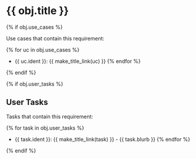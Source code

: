 # {{ obj.title }}

<!-- **ID: {{ obj.ident }}** [(permalink)](...) -->
{% if obj.use_cases %}

Use cases that contain this requirement:

{% for uc in obj.use_cases %}
* {{ uc.ident }}: {{ make_title_link(uc) }}
{% endfor %}

{% endif %}


{% if obj.user_tasks %}
## User Tasks

Tasks that contain this requirement:


{% for task in obj.user_tasks %}
* {{ task.ident }}: {{ make_title_link(task) }} - {{ task.blurb }}
{% endfor %}

{% endif %}
